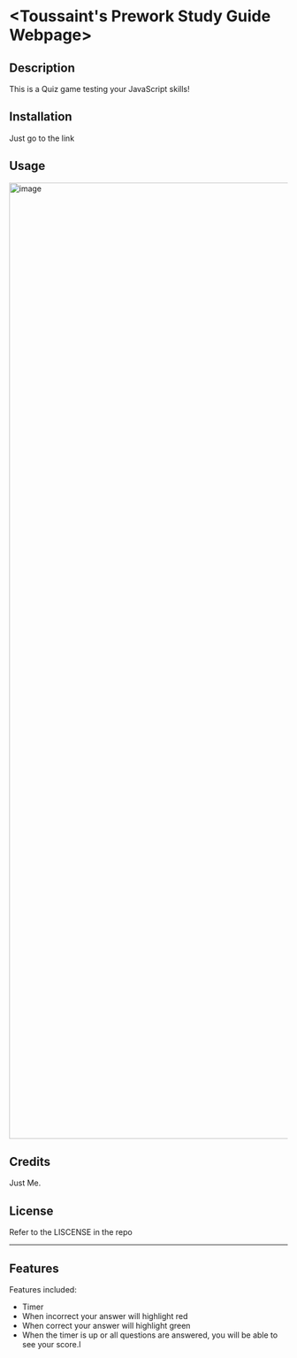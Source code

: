 # <Toussaint's Prework Study Guide Webpage>

## Description

This is a Quiz game testing your JavaScript skills!


## Installation

Just go to the link

## Usage


<img width="1728" alt="image" src="https://github.com/ToussaintG1/quiz-game/assets/133610903/0293a0ac-581a-4597-9678-30687a83b4a1">




## Credits

Just Me. 

## License

Refer to the LISCENSE in the repo

---



## Features

Features included:
- Timer
- When incorrect your answer will highlight red
- When correct your answer will highlight green
- When the timer is up or all questions are answered, you will be able to see your score.l

